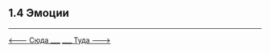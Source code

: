 ## 1.4 Эмоции

---

[   <--- Сюда ___](/01%20-%20human%20risk%20factor/1.3%20-%20drugs%20and%20medication.md)
[___ Туда --->](/01%20-%20human%20risk%20factor/1.5%20-%20ideal%20driving.md)
